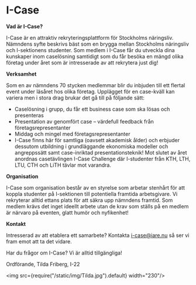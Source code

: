 # I-Case

__Vad är I-Case?__

I-Case är en attraktiv rekryteringsplattform för Stockholms näringsliv. Nämndens syfte beskrivs bäst som en brygga mellan Stockholms näringsliv och I-sektionens studenter. Som medlem i I-Case får du utveckla dina kunskaper inom caselösning samtidigt som du får besöka en mängd olika företag under året som är intresserade av att rekrytera just dig!

__Verksamhet__

Som en av nämndens 70 stycken medlemmar blir du inbjuden till ett flertal event under läsåret hos olika företag. Upplägget för en case-kväll kan variera men i stora drag brukar det gå till på följande sätt:

+ Caselösning i grupp, du får ett business case som ska lösas och presenteras
+ Presentation av genomfört case – värdefull feedback från företagsrepresentanter
+ Middag och mingel med företagsrepresentanter
+ I-Case finns här för samtliga (oavsett akademisk ålder) och erbjuder dessutom utbildning i grundläggande ekonomiska modeller och angreppssätt samt case-inriktad presentationsteknik! Mot slutet av året anordnas casetävlingen I-Case Challenge där I-studenter från KTH, LTH, LTU, CTH och LiTH tävlar mot varandra.

__Organisation__

I-Case som organisation består av en styrelse som arbetar stenhårt för att koppla studenter på I-sektionen till potentiella framtida arbetsgivare. Vi rekryterar alltid ettans plats för att säkra upp nämndens framtid. Som medlem krävs det inget ideellt arbete utan de krav som ställs på en medlem är närvaro på eventen, glatt humör och nyfikenhet!

__Kontakt__

Intresserad av att etablera ett samarbete? Kontakta i-case@iare.nu så ser vi fram emot att ta det vidare.

Har du frågor om I-Case? Vi är alltid tillgängliga!

Ordförande, Tilda Friberg, I-22

<img src={require("/static/img/Tilda.jpg").default} width="230"/>

